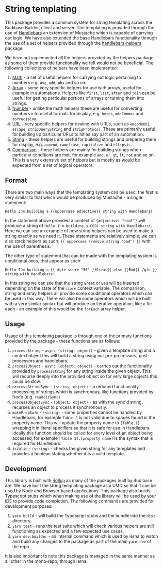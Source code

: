 # String templating
This package provides a common system for string templating across the Budibase Builder, client and server.
The templating is provided through the use of [Handlebars](https://handlebarsjs.com/) an extension of Mustache
which is capable of carrying out logic. We have also extended the base Handlebars functionality through the use 
of a set of helpers provided through the [handlebars-helpers](https://github.com/helpers/handlebars-helpers) package.

We have not implemented all the helpers provided by the helpers package as some of them provide functionality
we felt would not be beneficial. The following collections of helpers have been implemented:
1. [Math](https://github.com/helpers/handlebars-helpers/tree/master#math) - a set of useful helpers for 
carrying out logic pertaining to numbers e.g. `avg`, `add`, `abs` and so on.
2. [Array](https://github.com/helpers/handlebars-helpers/tree/master#array) - some very specific helpers
for use with arrays, useful for example in automations. Helpers like `first`, `last`, `after` and `join` 
can be useful for getting particular portions of arrays or turning them into strings.
3. [Number](https://github.com/helpers/handlebars-helpers/tree/master#number) - unlike the math helpers these
are useful for converting numbers into useful formats for display, e.g. `bytes`, `addCommas` and `toPrecision`.
4. [URL](https://github.com/helpers/handlebars-helpers/tree/master#url) - very specific helpers for dealing with URLs,
such as `encodeURI`, `escape`, `stripQueryString` and `stripProtocol`. These are primarily useful
for building up particular URLs to hit as say part of an automation.
5. [String](https://github.com/helpers/handlebars-helpers/tree/master#string) - these helpers are useful for building 
strings and preparing them for display, e.g. `append`, `camelcase`, `capitalize` and `ellipsis`.
6. [Comparison](https://github.com/helpers/handlebars-helpers/tree/master#comparison) - these helpers are mainly for 
building strings when particular conditions are met, for example `and`, `or`, `gt`, `lt`, `not` and so on. This is a very
extensive set of helpers but is mostly as would be expected from a set of logical operators.

## Format
There are two main ways that the templating system can be used, the first is very similar to that which
would be produced by Mustache - a single statement:
```
Hello I'm building a {{uppercase adjective}} string with Handlebars!
```
In the statement above provided a context of `{adjective: "cool"}` will produce a string of `Hello I'm building a COOL string with Handlebars!`.
Here we can see an example of how string helpers can be used to make a string exactly as we need it. These statements are relatively
simple; we can also stack helpers as such: `{{ uppercase (remove string "bad") }}` with the use of parenthesis.

The other type of statement that can be made with the templating system is conditional ones, that appear as such:
```
Hello I'm building a {{ #gte score "50" }}Great{{ else }}Bad{{ /gte }} string with Handlebars!
``` 
In this string we can see that the string `Great` or `Bad` will be inserted depending on the state of the 
`score` context variable. The comparison, string and array helpers all provide some conditional operators which can be used
in this way. There will also be some operators which will be built with a very similar syntax but will produce an 
iterative operation, like a for each - an example of this would be the `forEach` array helper.

## Usage
Usage of this templating package is through one of the primary functions provided by the package - these functions are 
as follows:
1. `processString` - `async (string, object)` - given a template string and a context object this will build a string 
using our pre-processors, post-processors and handlebars.
2. `processObject` - `async (object, object)` - carries out the functionality provided by `processString` for any string 
inside the given object. This will recurse deeply into the provided object so for very large objects this could be slow.
3. `processStringSync` - `(string, object)` - a reduced functionality processing of strings which is synchronous, like 
functions provided by Node (e.g. `readdirSync`)
4. `processObjectSync` - `(object, object)` - as with the sync'd string, recurses an object to process it synchronously.
5. `makePropSafe` - `(string)` - some properties cannot be handled by Handlebars, for example `Table 1` is not valid due 
to spaces found in the property name. This will update the property name to `[Table 1]` wrapping it in literal
specifiers so that it is safe for use in Handlebars. Ideally this function should be called for every level of an object
being accessed, for example `[Table 1].[property name]` is the syntax that is required for Handlebars. 
6. `isValid` - `(string)` - checks the given string for any templates and provides a boolean stating whether it is a valid
template.

## Development
This library is built with [Rollup](https://rollupjs.org/guide/en/) as many of the packages built by Budibase are. We have
built the string templating package as a UMD so that it can be used by Node and Browser based applications. This package also 
builds Typescript stubs which when making use of the library will be used by your IDE to provide code completion. The following 
commands are provided for development purposes:
1. `yarn build` - will build the Typescript stubs and the bundle into the `dist` directory.
2. `yarn test` - runs the test suite which will check various helpers are still functioning as
expected and a few expected use cases.
3. `yarn dev:builder` - an internal command which is used by lerna to watch and build any changes
to the package as part of the main `yarn dev` of the repo.

It is also important to note this package is managed in the same manner as all other in the mono-repo,
through lerna.